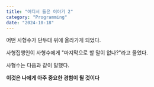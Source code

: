 ```yaml
---
title: "어디서 들은 이야기 2"
category: "Programming"
date: "2024-10-18"
---
```


어떤 사형수가 단두대 위에 올라가게 되었다.

사형집행인이 사형수에게 "마지막으로 할 말이 없나?"라고 물었다.

사형수는 다음과 같이 말했다.

**이것은 나에게 아주 중요한 경험이 될 것이다**
